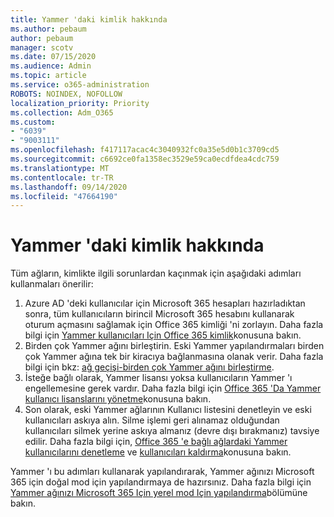 ```yaml
---
title: Yammer 'daki kimlik hakkında
ms.author: pebaum
author: pebaum
manager: scotv
ms.date: 07/15/2020
ms.audience: Admin
ms.topic: article
ms.service: o365-administration
ROBOTS: NOINDEX, NOFOLLOW
localization_priority: Priority
ms.collection: Adm_O365
ms.custom:
- "6039"
- "9003111"
ms.openlocfilehash: f417117acac4c3040932fc0a35e5d0b1c3709cd5
ms.sourcegitcommit: c6692ce0fa1358ec3529e59ca0ecdfdea4cdc759
ms.translationtype: MT
ms.contentlocale: tr-TR
ms.lasthandoff: 09/14/2020
ms.locfileid: "47664190"
---
```

# <a name="about-identity-in-yammer"></a>Yammer 'daki kimlik hakkında

Tüm ağların, kimlikte ilgili sorunlardan kaçınmak için aşağıdaki adımları kullanmaları önerilir:

1. Azure AD 'deki kullanıcılar için Microsoft 365 hesapları hazırladıktan sonra, tüm kullanıcıların birincil Microsoft 365 hesabını kullanarak oturum açmasını sağlamak için Office 365 kimliği 'ni zorlayın. Daha fazla bilgi için [Yammer kullanıcıları Için Office 365 kimlik](https://docs.microsoft.com/yammer/configure-your-yammer-network/enforce-office-365-identity)konusuna bakın.
2. Birden çok Yammer ağını birleştirin. Eski Yammer yapılandırmaları birden çok Yammer ağına tek bir kiracıya bağlanmasına olanak verir. Daha fazla bilgi için bkz: [ağ geçişi-birden çok Yammer ağını birleştirme](https://docs.microsoft.com/yammer/configure-your-yammer-network/consolidate-multiple-yammer-networks).
3. İsteğe bağlı olarak, Yammer lisansı yoksa kullanıcıların Yammer 'ı engellemesine gerek vardır. Daha fazla bilgi için [Office 365 'Da Yammer kullanıcı lisanslarını yönetme](https://docs.microsoft.com/yammer/manage-yammer-users/manage-yammer-licenses-in-office-365)konusuna bakın.
4. Son olarak, eski Yammer ağlarının Kullanıcı listesini denetleyin ve eski kullanıcıları askıya alın. Silme işlemi geri alınamaz olduğundan kullanıcıları silmek yerine askıya almanız (devre dışı bırakmanız) tavsiye edilir. Daha fazla bilgi için, [Office 365 'e bağlı ağlardaki Yammer kullanıcılarını denetleme](https://docs.microsoft.com/yammer/manage-yammer-users/audit-users-connected-to-office-365) ve [kullanıcıları kaldırma](https://docs.microsoft.com/yammer/manage-yammer-users/add-block-or-remove-users#remove-users)konusuna bakın.

Yammer 'ı bu adımları kullanarak yapılandırarak, Yammer ağınızı Microsoft 365 için doğal mod için yapılandırmaya de hazırsınız. Daha fazla bilgi için [Yammer ağınızı Microsoft 365 Için yerel mod Için yapılandırma](https://docs.microsoft.com/yammer/configure-your-yammer-network/native-mode)bölümüne bakın.